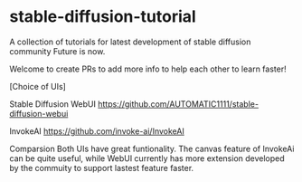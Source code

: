 # stable-diffusion-tutorial
A collection of tutorials for latest development of stable diffusion community
Future is now. 

Welcome to create PRs to add more info to help each other to learn faster! 

[Choice of UIs]

Stable Diffusion WebUI
https://github.com/AUTOMATIC1111/stable-diffusion-webui

InvokeAI
https://github.com/invoke-ai/InvokeAI

Comparsion
Both UIs have great funtionality. The canvas feature of InvokeAi can be quite useful, while WebUI currently has more extension developed by the commuity to support lastest feature faster. 

